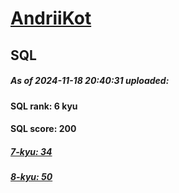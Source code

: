 # [AndriiKot](https://www.codewars.com/users/AndriiKot) 
## SQL

##### As of 2024-11-18 20:40:31 uploaded:

#### SQL rank: 6 kyu

#### SQL score: 200

##### [7-kyu: 34](https://github.com/AndriiKot/SQL__CodeWars/tree/main/kyu-7)

##### [8-kyu: 50](https://github.com/AndriiKot/SQL__CodeWars/tree/main/kyu-8)

